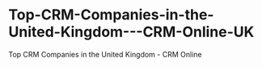 # Top-CRM-Companies-in-the-United-Kingdom---CRM-Online-UK
Top CRM Companies in the United Kingdom - CRM Online 
